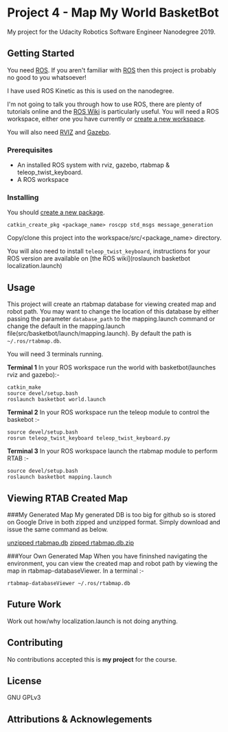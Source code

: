 # Project 4 - Map My World BasketBot
My project for the Udacity Robotics Software Engineer Nanodegree 2019.

## Getting Started
You need [ROS](http://ros.org). If you aren't familiar with [ROS](http://ros.org) then this project is probably no good to you whatsoever!

I have used ROS Kinetic as this is used on the nanodegree.

I'm not going to talk you through how to use ROS, there are plenty of tutorials online and the [ROS Wiki](http://wiki.ros.org) is particularly useful. You will need a ROS workspace, either one you have currently or [create a new workspace](http://wiki.ros.org/catkin/Tutorials/create_a_workspace).

You will also need [RVIZ](http://wiki.ros.org/rviz/UserGuide) and [Gazebo](http://gazebosim.org/).


### Prerequisites
- An installed ROS system with rviz, gazebo, rtabmap & teleop_twist_keyboard.
- A ROS workspace

### Installing
You should [create a new package](http://wiki.ros.org/ROS/Tutorials/CreatingPackage).

`catkin_create_pkg <package_name> roscpp std_msgs message_generation`

Copy/clone this project into the workspace/src/<package_name> directory.

You will also need to install `teleop_twist_keyboard`, instructions for your ROS version are available on [the ROS wiki](roslaunch basketbot localization.launch)

## Usage
This project will create an rtabmap database for viewing created map and robot path. You may want to change the location of this database by either passing the parameter `database_path` to the mapping.launch command or change the default in the mapping.launch file(src/basketbot/launch/mapping.launch). By default the path is `~/.ros/rtabmap.db`.

You will need 3 terminals running.

**Terminal 1**
In your ROS workspace run the world with basketbot(launches rviz and gazebo):-

```
catkin_make
source devel/setup.bash
roslaunch basketbot world.launch
```

**Terminal 2**
In your ROS workspace run the teleop module to control the baskebot :-

```
source devel/setup.bash
rosrun teleop_twist_keyboard teleop_twist_keyboard.py 
```


**Terminal 3**
In your ROS workspace launch the rtabmap module to perform RTAB :-

```
source devel/setup.bash
roslaunch basketbot mapping.launch 
```

## Viewing RTAB Created Map ##
###My Generated Map
My generated DB is too big for github so is stored on Google Drive in both zipped and unzipped format. Simply download and issue the same command as below.

[unzipped rtabmap.db](https://drive.google.com/open?id=1IF21DfZuhObm67K9NsVUwdalZ1X2t0e4)
[zipped rtabmap.db.zip](https://drive.google.com/open?id=1VCui1ZcR0mGmwyNhvYoG2pp9KL-ROlm9)

###Your Own Generated Map
When you have fininshed navigating the environment, you can view the created map and robot path by viewing the map in rtabmap-databaseViewer. In a terminal :-

```
rtabmap-databaseViewer ~/.ros/rtabmap.db
```

## Future Work
Work out how/why localization.launch is not doing anything.

## Contributing
No contributions accepted this is **my project** for the course.

## License
GNU GPLv3

## Attributions & Acknowlegements
